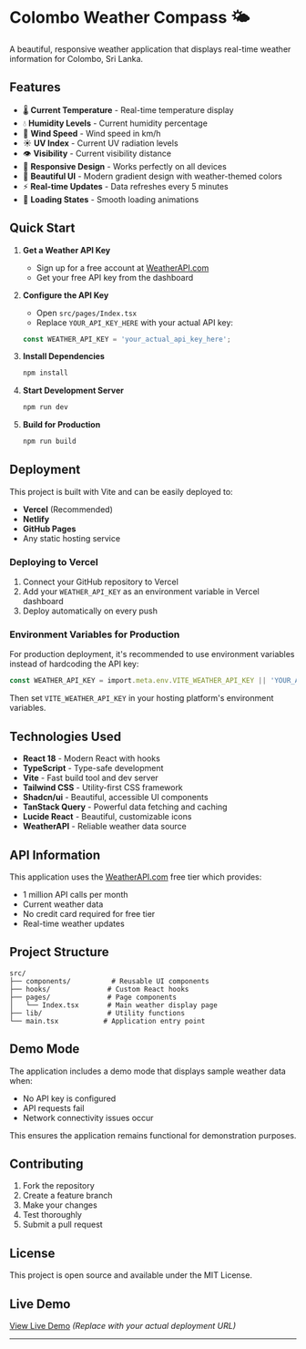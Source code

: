 
# Colombo Weather Compass 🌤️

A beautiful, responsive weather application that displays real-time weather information for Colombo, Sri Lanka.

## Features

- 🌡️ **Current Temperature** - Real-time temperature display
- 💧 **Humidity Levels** - Current humidity percentage
- 💨 **Wind Speed** - Wind speed in km/h
- ☀️ **UV Index** - Current UV radiation levels
- 👁️ **Visibility** - Current visibility distance
- 📱 **Responsive Design** - Works perfectly on all devices
- 🎨 **Beautiful UI** - Modern gradient design with weather-themed colors
- ⚡ **Real-time Updates** - Data refreshes every 5 minutes
- 🔄 **Loading States** - Smooth loading animations

## Quick Start

1. **Get a Weather API Key**
   - Sign up for a free account at [WeatherAPI.com](https://weatherapi.com)
   - Get your free API key from the dashboard

2. **Configure the API Key**
   - Open `src/pages/Index.tsx`
   - Replace `YOUR_API_KEY_HERE` with your actual API key:
   ```typescript
   const WEATHER_API_KEY = 'your_actual_api_key_here';
   ```

3. **Install Dependencies**
   ```bash
   npm install
   ```

4. **Start Development Server**
   ```bash
   npm run dev
   ```

5. **Build for Production**
   ```bash
   npm run build
   ```

## Deployment

This project is built with Vite and can be easily deployed to:

- **Vercel** (Recommended)
- **Netlify**
- **GitHub Pages**
- Any static hosting service

### Deploying to Vercel

1. Connect your GitHub repository to Vercel
2. Add your `WEATHER_API_KEY` as an environment variable in Vercel dashboard
3. Deploy automatically on every push

### Environment Variables for Production

For production deployment, it's recommended to use environment variables instead of hardcoding the API key:

```typescript
const WEATHER_API_KEY = import.meta.env.VITE_WEATHER_API_KEY || 'YOUR_API_KEY_HERE';
```

Then set `VITE_WEATHER_API_KEY` in your hosting platform's environment variables.

## Technologies Used

- **React 18** - Modern React with hooks
- **TypeScript** - Type-safe development
- **Vite** - Fast build tool and dev server
- **Tailwind CSS** - Utility-first CSS framework
- **Shadcn/ui** - Beautiful, accessible UI components
- **TanStack Query** - Powerful data fetching and caching
- **Lucide React** - Beautiful, customizable icons
- **WeatherAPI** - Reliable weather data source

## API Information

This application uses the [WeatherAPI.com](https://weatherapi.com) free tier which provides:
- 1 million API calls per month
- Current weather data
- No credit card required for free tier
- Real-time weather updates

## Project Structure

```
src/
├── components/          # Reusable UI components
├── hooks/              # Custom React hooks
├── pages/              # Page components
│   └── Index.tsx       # Main weather display page
├── lib/                # Utility functions
└── main.tsx           # Application entry point
```

## Demo Mode

The application includes a demo mode that displays sample weather data when:
- No API key is configured
- API requests fail
- Network connectivity issues occur

This ensures the application remains functional for demonstration purposes.

## Contributing

1. Fork the repository
2. Create a feature branch
3. Make your changes
4. Test thoroughly
5. Submit a pull request

## License

This project is open source and available under the MIT License.

## Live Demo

[View Live Demo](https://colombo-weather-compass.vercel.app/) *(Replace with your actual deployment URL)*

---

